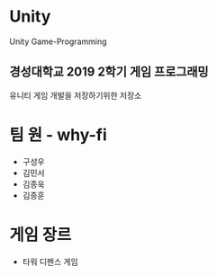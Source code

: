 # Unity
Unity Game-Programming


## 경성대학교 2019 2학기 게임 프로그래밍

유니티 게임 개발을 저장하기위한 저장소


# 팀 원 - why-fi
   * 구성우
   * 김민서
   * 김종욱
   * 김종훈

# 게임 장르 
   * 타워 디펜스 게임 
   
